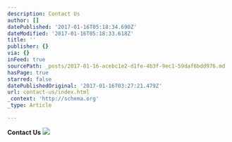 ```yaml
---
description: Contact Us
author: []
datePublished: '2017-01-16T05:18:34.690Z'
dateModified: '2017-01-16T05:18:33.618Z'
title: ''
publisher: {}
via: {}
inFeed: true
sourcePath: _posts/2017-01-16-acebc1e2-d1fe-4b3f-9ec1-59daf6bdd976.md
hasPage: true
starred: false
datePublishedOriginal: '2017-01-16T03:27:21.479Z'
url: contact-us/index.html
_context: 'http://schema.org'
_type: Article

---
```

**Contact Us**
![](https://the-grid-user-content.s3-us-west-2.amazonaws.com/bf9cee81-27a4-4099-b907-995bbfc342a9.jpg)